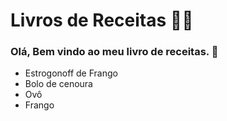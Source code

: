 # Livros de Receitas :man_cook:

### Olá, Bem vindo ao meu livro de receitas. :wave:

- Estrogonoff de Frango
- Bolo de cenoura
- Ovô
- Frango
